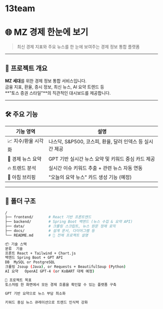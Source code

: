 # 13team

# 🌐 MZ 경제 한눈에 보기

> 최신 경제 지표와 주요 뉴스를 한 눈에 보여주는 경제 정보 통합 플랫폼

---

## 🎯 프로젝트 개요

**MZ 세대**를 위한 경제 정보 통합 서비스입니다.  
금융 지표, 환율, 증시 정보, 최신 뉴스, AI 요약 트렌드 등  
**"토스 증권 스타일"**의 직관적인 대시보드를 제공합니다.

---

## 🛠️ 주요 기능

| 기능 영역 | 설명 |
|-----------|------|
| 📈 지수/환율 시각화 | 나스닥, S&P500, 코스피, 환율, 달러 인덱스 등 실시간 제공 |
| 📰 경제 뉴스 요약 | GPT 기반 실시간 뉴스 요약 및 키워드 중심 카드 제공 |
| 🔥 트렌드 분석 | 실시간 이슈 키워드 추출 + 관련 뉴스 자동 연동 |
| 📅 아침 브리핑 | "오늘의 요약 뉴스" 카드 생성 기능 (예정) |

---

## 🧩 폴더 구조

```bash
/
├── frontend/       # React 기반 프론트엔드
├── backend/        # Spring Boot 백엔드 (뉴스 수집 & 요약 API)
├── data/           # 크롤링 스크립트, 뉴스 원문 정제 로직
├── docs/           # 설계 문서, 다이어그램 등
└── README.md       # 🔹 전체 프로젝트 설명

📦 기술 스택
분류	기술
프론트	React + Tailwind + Chart.js
백엔드	Spring Boot + GPT API
DB	MySQL or PostgreSQL
크롤링	Jsoup (Java), or Requests + BeautifulSoup (Python)
AI 요약	OpenAI GPT-4 (or KoBART 대체 예정)

🔖 프로젝트 목표
토스처럼 한 화면에서 모든 경제 흐름을 확인할 수 있는 플랫폼 구축

GPT 기반 요약으로 뉴스 부담 최소화

키워드 중심 뉴스 큐레이션으로 트렌드 인식력 강화
